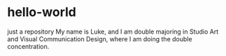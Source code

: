 # hello-world
just a repository
My name is Luke, and I am double majoring in Studio Art and Visual Communication Design, where I am doing the double concentration.
